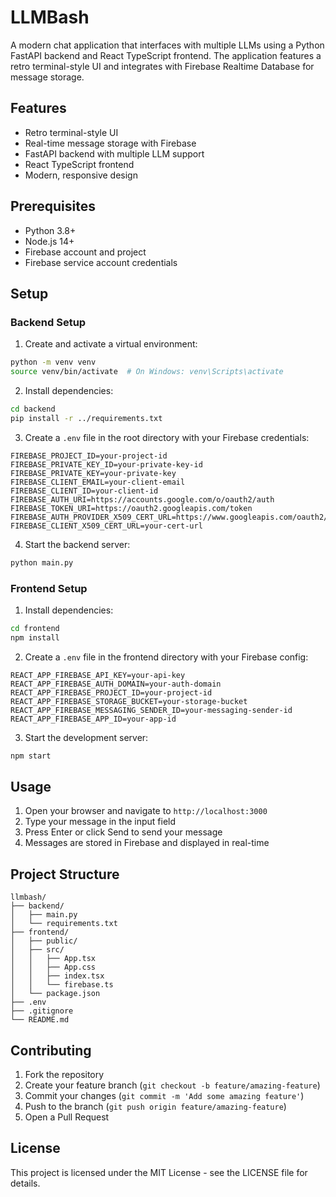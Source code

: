 # LLMBash

A modern chat application that interfaces with multiple LLMs using a Python FastAPI backend and React TypeScript frontend. The application features a retro terminal-style UI and integrates with Firebase Realtime Database for message storage.

## Features

- Retro terminal-style UI
- Real-time message storage with Firebase
- FastAPI backend with multiple LLM support
- React TypeScript frontend
- Modern, responsive design

## Prerequisites

- Python 3.8+
- Node.js 14+
- Firebase account and project
- Firebase service account credentials

## Setup

### Backend Setup

1. Create and activate a virtual environment:
```bash
python -m venv venv
source venv/bin/activate  # On Windows: venv\Scripts\activate
```

2. Install dependencies:
```bash
cd backend
pip install -r ../requirements.txt
```

3. Create a `.env` file in the root directory with your Firebase credentials:
```
FIREBASE_PROJECT_ID=your-project-id
FIREBASE_PRIVATE_KEY_ID=your-private-key-id
FIREBASE_PRIVATE_KEY=your-private-key
FIREBASE_CLIENT_EMAIL=your-client-email
FIREBASE_CLIENT_ID=your-client-id
FIREBASE_AUTH_URI=https://accounts.google.com/o/oauth2/auth
FIREBASE_TOKEN_URI=https://oauth2.googleapis.com/token
FIREBASE_AUTH_PROVIDER_X509_CERT_URL=https://www.googleapis.com/oauth2/v1/certs
FIREBASE_CLIENT_X509_CERT_URL=your-cert-url
```

4. Start the backend server:
```bash
python main.py
```

### Frontend Setup

1. Install dependencies:
```bash
cd frontend
npm install
```

2. Create a `.env` file in the frontend directory with your Firebase config:
```
REACT_APP_FIREBASE_API_KEY=your-api-key
REACT_APP_FIREBASE_AUTH_DOMAIN=your-auth-domain
REACT_APP_FIREBASE_PROJECT_ID=your-project-id
REACT_APP_FIREBASE_STORAGE_BUCKET=your-storage-bucket
REACT_APP_FIREBASE_MESSAGING_SENDER_ID=your-messaging-sender-id
REACT_APP_FIREBASE_APP_ID=your-app-id
```

3. Start the development server:
```bash
npm start
```

## Usage

1. Open your browser and navigate to `http://localhost:3000`
2. Type your message in the input field
3. Press Enter or click Send to send your message
4. Messages are stored in Firebase and displayed in real-time

## Project Structure

```
llmbash/
├── backend/
│   ├── main.py
│   └── requirements.txt
├── frontend/
│   ├── public/
│   ├── src/
│   │   ├── App.tsx
│   │   ├── App.css
│   │   ├── index.tsx
│   │   └── firebase.ts
│   └── package.json
├── .env
├── .gitignore
└── README.md
```

## Contributing

1. Fork the repository
2. Create your feature branch (`git checkout -b feature/amazing-feature`)
3. Commit your changes (`git commit -m 'Add some amazing feature'`)
4. Push to the branch (`git push origin feature/amazing-feature`)
5. Open a Pull Request

## License

This project is licensed under the MIT License - see the LICENSE file for details. 